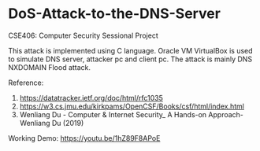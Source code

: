 # DoS-Attack-to-the-DNS-Server
CSE406: Computer Security Sessional Project

This attack is implemented using C language. Oracle VM VirtualBox is used to simulate DNS server, attacker pc and client pc. The attack is mainly DNS NXDOMAIN Flood attack.

Reference: 
1. https://datatracker.ietf.org/doc/html/rfc1035
2. https://w3.cs.jmu.edu/kirkpams/OpenCSF/Books/csf/html/index.html
3. Wenliang Du - Computer & Internet Security_ A Hands-on Approach-Wenliang Du (2019)

Working Demo: https://youtu.be/1hZ89F8APoE
